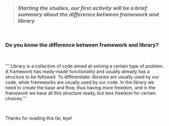  > ### *Starting the studies, our first activity will be a brief summary about the difference between framework and library*
<br>

### Do you know the difference between framework and library?
<br>

''' Library is a collection of code aimed at solving a certain type of problem.
A framework has ready-made functionality and usually already has a structure to be followed.
To differentiate: libraries are usually used by our code, while frameworks are usually used by our code.
In the library we need to create the base and flow, thus having more freedom, and in the framework we have all this structure ready, but less freedom for certain choices.'''

<br>

Thanks for reading this far, bye!